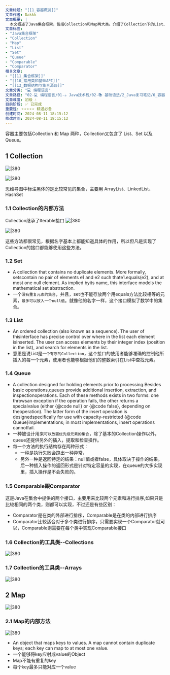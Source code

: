 ```yaml
---
文章标题: "[[1_容器概览]]" 
文章作者: Dakkk
文章概要: |
  本文概述了Java集合框架，包括Collection和Map两大类。介绍了Collection下的List、Set、Queue接口特性、常用方法，并区分了Comparable和Comparator用于排序。同时提及了Collections和Arrays工具类，以及Map的键值对概念。
文章标签:
- "Java集合框架"
- "Collection"
- "Map"
- "List"
- "Set"
- "Queue"
- "Comparable"
- "Comparator"
相关文章:
- "[[11_集合框架]]"
- "[[10_常用类和基础API]]"
- "[[13_数据结构与集合源码]]"
文章分类: "💻 编程语言"
文章路径: "02-💻 编程语言/01-☕ Java技术栈/02-📚 基础语法/2_Java复习笔记/6_容器/1_容器概览.md"
文章难度: 初级 💧
目前阶段: ✅ 已完成
重要性: ⭐⭐⭐⭐⭐ 精通必备
创建时间: 2024-08-11 18:15:12
修改时间: 2024-08-11 18:15:12
---
```


容器主要包括Collection 和 Map 两种，Collection又包含了 List、Set 以及Queue。
## 1 Collection

![|380](https://my-obsidian-image.oss-cn-guangzhou.aliyuncs.com/2024/04/f13fa1641719a518996a45cf09f91776.png)

![|380](https://my-obsidian-image.oss-cn-guangzhou.aliyuncs.com/2024/04/2b04f484ff16bee391de8a6dfb23e5e3.png)


思维导图中标注黑体的是比较常见的集合，主要用 ArrayList、LinkedList、HashSet

### 1.1 Collection的内部方法

Collection继承了Iterable接口
![|380](https://my-obsidian-image.oss-cn-guangzhou.aliyuncs.com/2024/04/8183cd1dfd42390393d5b0d1ea727aef.png)

![|380](https://my-obsidian-image.oss-cn-guangzhou.aliyuncs.com/2024/04/d0b4ca6b2c88f9215269f50b2d86041e.png)

这些方法都很常见，根据名字基本上都能知道具体的作用，所以但凡是实现了Collection的接口都能够使用这些方法。

### 1.2 Set

- A collection that contains no duplicate elements. More formally, setscontain no pair of elements e1 and e2 such thate1.equals(e2), and at most one null element. As implied byits name, this interface models the mathematical set abstraction.
- 一个`没有重复元素的集合`，并且，set也不能存放两个用equals方法比较相等的元素，`最多可以放入一个null值`。就像他的名字一样，这个接口模拟了数学中的集合。

### 1.3 List

- An ordered collection (also known as a sequence). The user of thisinterface has precise control over where in the list each element isinserted. The user can access elements by their integer index (position in the list), and search for elements in the list.
- 意思是说List是`一个有序的Collection`，这个接口的使用者能够准确的控制他所插入的每一个元素，使用者也能够根据他们的整数索引在List中查找元素。

### 1.4 Queue

- A collection designed for holding elements prior to processing.Besides basic operations,queues provide additional insertion, extraction, and inspectionoperations. Each of these methods exists in two forms: one throwsan exception if the operation fails, the other returns a specialvalue (either {@code null} or {@code false}, depending on theoperation). The latter form of the insert operation is designedspecifically for use with capacity-restricted {@code Queue}implementations; in most implementations, insert operations cannotfail.
- 一种被设计用来`可以放置优先级元素的集合`，除了基本的Collection操作以外，queue还提供另外的插入，提取和检查操作。
- 每一个方法的执行结构存在两种形式：
	- 一种是执行失败会跑出一种异常，
	- 另外一种是返回特定的结果：null值或者false，具体取决于操作的结果。后一种插入操作的返回形式是针对特定容量的实现，在queue的大多实现里，插入操作是不会失败的。

### 1.5 Comparable跟Comparator

这是Java在集合中提供的两个接口，主要用来比较两个元素和进行排序,如果只是比较相同的两个类，则都可以实现，不过还是有些区别：

- Comparator是在类的外部进行排序，Comparable是在类的内部进行排序
- Comparator比较适合对于多个类进行排序，只需要实现一个Comparator就可以，Comparable则需要在每个类中实现Comparable接口


### 1.6 Collection的工具类--Collections

![|380](https://my-obsidian-image.oss-cn-guangzhou.aliyuncs.com/2024/04/d99d726dd71936a2de837f0eff9c4ced.png)

### 1.7 Collection的工具类--Arrays

![|380](https://my-obsidian-image.oss-cn-guangzhou.aliyuncs.com/2024/04/994725139e99ee4f04af14073b9aede2.png)


## 2 Map

![|380](https://my-obsidian-image.oss-cn-guangzhou.aliyuncs.com/2024/04/856556e3d7e1194442da0710a6b8d357.png)

### 2.1 Map的内部方法

![|380](https://my-obsidian-image.oss-cn-guangzhou.aliyuncs.com/2024/04/d49a7fe48a4caa2f8d86830427dfce7d.png)


- An object that maps keys to values. A map cannot contain duplicate keys; each key can map to at most one value.
- 一个能够将key应射成value的Object
- Map不能有重复的key
- 每个key最多只能对应一个value

